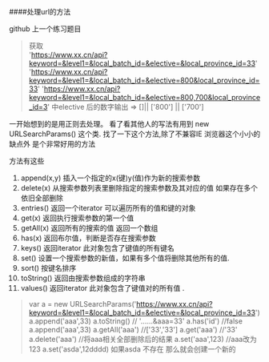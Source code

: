####处理url的方法

github 上一个练习题目 
> 获取  
'https://www.xx.cn/api?keyword=&level1=&local_batch_id=&elective=&local_province_id=33'
'https://www.xx.cn/api?keyword=&level1=&local_batch_id=&elective=800&local_province_id=33'
'https://www.xx.cn/api?keyword=&level1=&local_batch_id=&elective=800,700&local_province_id=3'
中elective 后的数字输出 => []|| ['800'] || ['700']

一开始想到的是用正则去处理。 看了看其他人的写法有用到 new URLSearchParams() 这个类.
找了一下这个方法,除了不兼容IE 浏览器这个小小的缺点外 是个非常好用的方法

方法有这些
1. append(x,y) 插入一个指定的x(键)y(值)作为新的搜索参数
2. delete(x) 从搜索参数列表里删除指定的搜索参数及其对应的值 如果存在多个依旧全部删除
3. entries() 返回一个iterator 可以遍历所有的值和键的对象
4. get(x) 返回执行搜索参数的第一个值 
5. getAll(x) 返回所有的搜索的值 返回一个数组
6. has(x) 返回布尔值，判断是否存在搜索参数
7. keys() 返回iterator 此对象包含了键值的所有键名
8. set() 设置一个搜索参数的新值，如果有多个值将删除其他所有的值.
9. sort() 按键名排序
10. toString() 返回由搜索参数组成的字符串
11. values() 返回iterator 此对象包含了键值对的所有值 .



> var a  = new URLSearchParams('https://www.xx.cn/api?keyword=&level1=&local_batch_id=&elective=&local_province_id=33')
a.append('aaa',33) 
a.toString()   // '......&aaa=33'
a.has('id')   //false
a.append('aaa',33) 
a.getAll('aaa')  //['33','33']
a.get('aaa')  //'33'
a.delete('aaa')  //将aaa相关全部删除后的结果 
a.set('aaa',123)  //aaa改为123 
a.set('asda',12dddd)  如果asda 不存在 那么就会创建一个新的